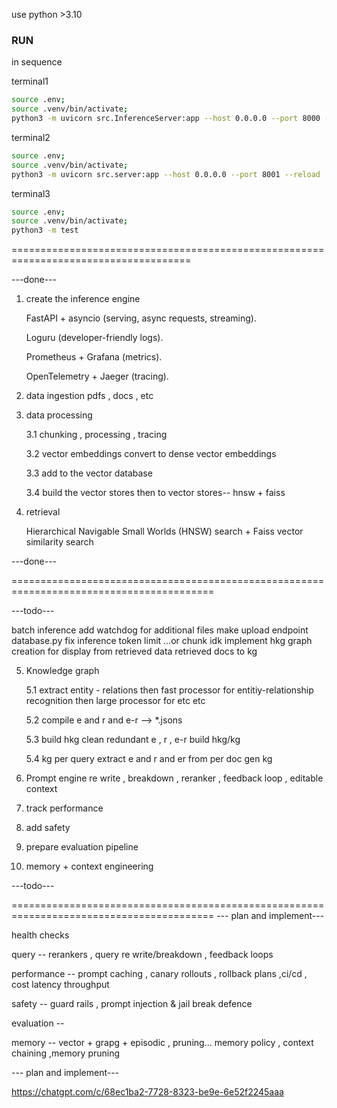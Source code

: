 
use python >3.10

### RUN

in sequence

terminal1

```bash
source .env;
source .venv/bin/activate;
python3 -m uvicorn src.InferenceServer:app --host 0.0.0.0 --port 8000 --reload
```

terminal2

```bash
source .env;
source .venv/bin/activate;
python3 -m uvicorn src.server:app --host 0.0.0.0 --port 8001 --reload
```

terminal3

```bash
source .env;
source .venv/bin/activate;
python3 -m test
```


=====================================================================================



---done---


1. create the inference engine

    FastAPI + asyncio (serving, async requests, streaming).

    Loguru (developer-friendly logs).

    Prometheus + Grafana (metrics).

    OpenTelemetry + Jaeger (tracing).

2. data ingestion
    pdfs , docs , etc
    

3. data processing

    3.1 chunking , processing , tracing     
    
    3.2 vector embeddings
         convert to dense vector embeddings

    3.3 add to the vector database


    3.4 build  the vector stores
        then to vector stores-- hnsw + faiss

    
4. retrieval  

    Hierarchical Navigable Small Worlds (HNSW) search +   Faiss vector similarity search 

---done---


=========================================================================================



---todo---



batch inference
add watchdog for additional files
make upload endpoint database.py
fix inference token limit ...or chunk idk
implement hkg graph creation for display from retrieved data
retrieved docs to kg


5. Knowledge graph

    5.1 extract entity - relations
        then fast processor for entitiy-relationship recognition 
        then large processor for etc etc
    
    5.2 compile 
        e and r and e-r --> *.jsons

    5.3 build hkg
        clean redundant e , r , e-r
        build hkg/kg
    
    5.4 kg per query
        extract e and r and er from per doc
        gen kg

6. Prompt engine 
    re write , breakdown , reranker , feedback loop , editable context 


7. track performance


8. add safety 

9. prepare evaluation pipeline

10. memory + context engineering


---todo---

=========================================================================================
--- plan and implement---

health checks

query -- rerankers , query re write/breakdown  , feedback loops 
 
performance -- prompt caching , canary rollouts , rollback plans ,ci/cd , cost latency throughput

safety -- guard rails , prompt injection & jail break defence 

evaluation --

memory -- vector + grapg + episodic , pruning... memory policy ,  context chaining ,memory pruning

--- plan and implement---



https://chatgpt.com/c/68ec1ba2-7728-8323-be9e-6e52f2245aaa


